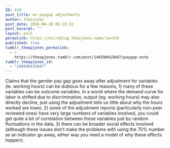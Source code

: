 ```yaml
---
ID: 419
post_title: on paygap adjustments
author: theojones
post_date: 2016-06-28 05:20:32
post_excerpt: ""
layout: post
permalink: https://microblog.theojones.name/?p=419
published: true
tumblr_theopjones_permalink:
  - >
    https://theopjones.tumblr.com/post/146590415047/paygap-note
tumblr_theopjones_id:
  - "146590415047"
---
```

<p>Claims that the gender pay gap goes away after adjustment for variables (ie. working hours) can be dubious for a few reasons, 1) many of these variables can be outcome variables. In a world where the demand curve for labor is shifted due to discrimination, output (eg. working hours) may also directly decline, just using the adjustment tells us little about why the hours worked are lower, 2) some of the adjustment reports (particularly non-peer reviewed ones) have very large numbers of variables involved, you could get quite a bit of correlation between these variables just by random fluctuations in the data, 3) there can be broader social effects involved (although these issues don’t make the problems with using the 70% number as an indicator go away, either way you need a model of <em>why</em> these effects happen). </p>